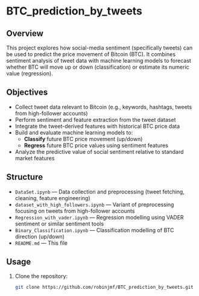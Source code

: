 # BTC_prediction_by_tweets

## Overview  
This project explores how social-media sentiment (specifically tweets) can be used to predict the price movement of Bitcoin (BTC). It combines sentiment analysis of tweet data with machine learning models to forecast whether BTC will move up or down (classification) or estimate its numeric value (regression).

## Objectives  
- Collect tweet data relevant to Bitcoin (e.g., keywords, hashtags, tweets from high-follower accounts)  
- Perform sentiment and feature extraction from the tweet dataset  
- Integrate the tweet-derived features with historical BTC price data  
- Build and evaluate machine learning models to:  
  - **Classify** future BTC price movement (up/down)  
  - **Regress** future BTC price values using sentiment features  
- Analyze the predictive value of social sentiment relative to standard market features  

## Structure  
- `DataSet.ipynb` — Data collection and preprocessing (tweet fetching, cleaning, feature engineering)  
- `dataset_with_high_followers.ipynb` — Variant of preprocessing focusing on tweets from high-follower accounts  
- `Regression_with_vader.ipynb` — Regression modelling using VADER sentiment or similar sentiment tools  
- `Binary_Classification.ipynb` — Classification modelling of BTC direction (up/down)  
- `README.md` — This file  

## Usage  
1. Clone the repository:  
   ```bash
   git clone https://github.com/robinjmf/BTC_prediction_by_tweets.git
